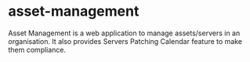 # asset-management
Asset Management is a web application to manage assets/servers in an organisation. It also provides Servers Patching Calendar feature to make them compliance.
